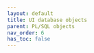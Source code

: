 ```yaml
---
layout: default
title: UI database objects
parent: PL/SQL objects
nav_order: 6
has_toc: false
---
```

<!--
- [package UI_APEX_MESSAGES_PKG](R__09.PACKAGE_SPEC.UI_APEX_MESSAGES_PKG.html)
- [package UI_APEX_SYNCHRONIZE](R__09.PACKAGE_SPEC.UI_APEX_SYNCHRONIZE.html)
- [package UI_ERROR_PKG](R__09.PACKAGE_SPEC.UI_ERROR_PKG.html)
- [package UI_SESSION_PKG](R__09.PACKAGE_SPEC.UI_SESSION_PKG.html)
- [package UI_USER_MANAGEMENT_PKG](R__09.PACKAGE_SPEC.UI_USER_MANAGEMENT_PKG.html)
-->
